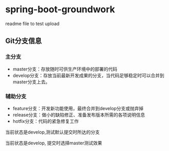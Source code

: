 # spring-boot-groundwork
readme file to test upload

## Git分支信息
### 主分支
* master分支：存放随时可供生产环境中的部署的代码
* develop分支：存放当前最新开发成果的分支，当代码足够稳定时可以合并到master分支上去。
### 辅助分支
* feature分支：开发新功能使用，最终合并到develop分支或抛弃掉
* release分支：做小的缺陷修正、准备发布版本所需的各项说明信息
* hotfix分支：代码的紧急修复工作

当前状态是develop,测试默认提交时所达的分支

当前状态是develop, 提交时选择master测试效果
